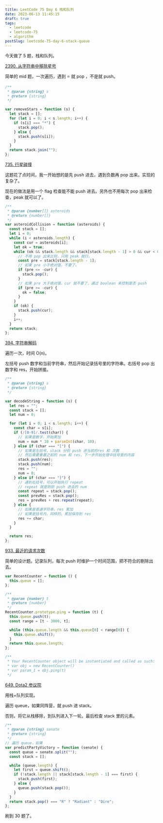 ```yaml
---
title: LeetCode 75 Day 6 栈和队列
date: 2023-06-13 11:45:15
draft: true
tags:
  - leetcode
  - leetcode-75
  - algorithm
postSlug: leetcode-75-day-6-stack-queue
---
```


今天做了 5 题，栈和队列。

[2390. 从字符串中移除星号](https://leetcode.cn/problems/removing-stars-from-a-string/?envType=study-plan-v2&envId=leetcode-75)

简单的 mid 题，一次遍历，遇到 ⭐️ 就 pop ，不是就 push。

```js
/**
 * @param {string} s
 * @return {string}
 */

var removeStars = function (s) {
  let stack = [];
  for (let i = 0; i < s.length; i++) {
    if (s[i] === "*") {
      stack.pop();
    } else {
      stack.push(s[i]);
    }
  }
  return stack.join("");
};
```

[735. 行星碰撞](https://leetcode.cn/problems/asteroid-collision/?envType=study-plan-v2&envId=leetcode-75)

这题花了点时间，我一开始想的是先 push 进去，遇到负数再 pop 出来。实现的复杂了。

现在的做法是用一个 flag 检查能不能 push 进去。另外也不用每次 pop 出来检查，peak 就可以了。

```js
/**
 * @param {number[]} asteroids
 * @return {number[]}
 */
var asteroidCollision = function (asteroids) {
  const stack = [];
  let i = 0;
  while (i < asteroids.length) {
    const cur = asteroids[i];
    let ok = true;
    while (ok && stack.length && stack[stack.length - 1] > 0 && cur < 0) {
      // 不用 pop 出来比较，只用 peak 就行。
      const pre = stack[stack.length - 1];
      // 如果 pre 小于绝对值，不要了。
      if (pre <= -cur) {
        stack.pop();
      }
      // 如果 pre 大于绝对值，cur 就不要了，通过 boolean 来控制是否 push
      if (pre >= -cur) {
        ok = false;
      }
    }
    if (ok) {
      stack.push(cur);
    }
    i++;
  }
  return stack;
};
```

[394. 字符串解码](https://leetcode.cn/problems/decode-string/?envType=study-plan-v2&envId=leetcode-75)

遍历一次，时间 O(n)。

左括号 push 数字和当前字符串，然后开始记录括号里的字符串。右括号 pop 出数字和 res，开始拼接。

```js
/**
 * @param {string} s
 * @return {string}
 */

var decodeString = function (s) {
  let res = "";
  const stack = [];
  let num = 0;

  for (let i = 0; i < s.length; i++) {
    const char = s[i];
    if (/[0-9]/.test(char)) {
      // 如果是数字，开始累加
      num = num * 10 + parseInt(char, 10);
    } else if (char === "[") {
      // 如果是左括号，stack 分别 push 进当前的res 和 次数
      // 然后需要重置之前的 num 和 res，下一步开始处理中括号里的内容
      stack.push(res);
      stack.push(num);
      res = "";
      num = 0;
    } else if (char === "]") {
      // 遇到右括号，可以开始执行 repeat
      // repeat 就是刚刚 push 进去的 num
      const repeat = stack.pop();
      const prevRes = stack.pop();
      res = prevRes + res.repeat(repeat);
    } else {
      // 如果是普通字符串，res 累加
      // 如果是括号内，同样的，累加保存到 res
      res += char;
    }
  }

  return res;
};
```

[933. 最近的请求次数](https://leetcode.cn/problems/number-of-recent-calls/?envType=study-plan-v2&envId=leetcode-75)

简单的设计题。记录队列，每次 push 时维护一个时间范围，把不符合的剔除出去。

```js
var RecentCounter = function () {
  this.queue = [];
};

/**
 * @param {number} t
 * @return {number}
 */
RecentCounter.prototype.ping = function (t) {
  this.queue.push(t);
  const range = [t - 3000, t];

  while (this.queue.length && this.queue[0] < range[0]) {
    this.queue.shift();
  }
  return this.queue.length;
};

/**
 * Your RecentCounter object will be instantiated and called as such:
 * var obj = new RecentCounter()
 * var param_1 = obj.ping(t)
 */
```

[649. Dota2 参议院](https://leetcode.cn/problems/dota2-senate/?envType=study-plan-v2&envId=leetcode-75)

用栈+队列实现。

遍历 queue，如果同阵营，就 push 进 stack。

否则，将它从栈移除，到队列进入下一轮。最后检查 stack 里的元素。

```js
/**
 * @param {string} senate
 * @return {string}
 */
// 遍历 queue，如果
var predictPartyVictory = function (senate) {
  const queue = senate.split("");
  const stack = [];

  while (queue.length) {
    let first = queue.shift();
    if (!stack.length || stack[stack.length - 1] === first) {
      stack.push(first);
    } else {
      queue.push(stack.pop());
    }
  }
  return stack.pop() === "R" ? "Radiant" : "Dire";
};
```

刷到 30 题了。
